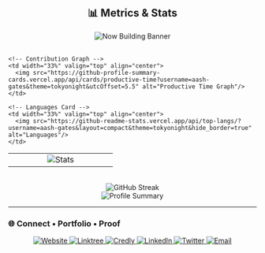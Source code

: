 <h2 align="center">📊 Metrics & Stats</h2>

<div align="center">
  <img src="https://img.shields.io/badge/Now%20Building-EZ%20Signage%20%7C%20Victory%20Org%20%7C%20Hospital%20Token%20System-ff79c6?style=for-the-badge&logoColor=white" alt="Now Building Banner">
</div>

<br>

<table align="center">
  <tr>
    <!-- Stats Card -->
    <td width="33%" valign="top" align="center">
      <img src="https://github-profile-summary-cards.vercel.app/api/cards/stats?username=aash-gates&theme=tokyonight" alt="Stats"/>
    </td>

    <!-- Contribution Graph -->
    <td width="33%" valign="top" align="center">
      <img src="https://github-profile-summary-cards.vercel.app/api/cards/productive-time?username=aash-gates&theme=tokyonight&utcOffset=5.5" alt="Productive Time Graph"/>
    </td>

    <!-- Languages Card -->
    <td width="33%" valign="top" align="center">
      <img src="https://github-readme-stats.vercel.app/api/top-langs/?username=aash-gates&layout=compact&theme=tokyonight&hide_border=true" alt="Languages"/>
    </td>
  </tr>
</table>

<br>

<!-- Full-width Stats Section -->
<div align="center">
  <img src="https://streak-stats.demolab.com/?user=aash-gates&theme=tokyonight&hide_border=true" alt="GitHub Streak" />
  <br>
  <img src="https://github-profile-summary-cards.vercel.app/api/cards/profile-details?username=aash-gates&theme=tokyonight" alt="Profile Summary"/>
</div>

---

### 🌐 Connect • Portfolio • Proof
<div align="center">

<a href="https://aashgates.com/" target="_blank">
  <img src="https://img.shields.io/badge/🌍%20Website-0F9D58?style=for-the-badge&logo=google-chrome&logoColor=white" alt="Website"/>
</a>

<a href="https://linktr.ee/aashgates" target="_blank">
  <img src="https://img.shields.io/badge/🔗%20Linktree-43E660?style=for-the-badge&logo=linktree&logoColor=white" alt="Linktree"/>
</a>

<a href="https://www.credly.com/users/aashgates.official" target="_blank">
  <img src="https://img.shields.io/badge/🏅%20Credly-F38F2C?style=for-the-badge&logo=credly&logoColor=white" alt="Credly"/>
</a>

<a href="https://www.linkedin.com/in/aashgates/" target="_blank">
  <img src="https://img.shields.io/badge/💼%20LinkedIn-0077B5?style=for-the-badge&logo=linkedin&logoColor=white" alt="LinkedIn"/>
</a>

<a href="https://x.com/aash_gates" target="_blank">
  <img src="https://img.shields.io/badge/🐦%20Twitter-1DA1F2?style=for-the-badge&logo=x&logoColor=white" alt="Twitter"/>
</a>

<a href="mailto:aashgates@outlook.com" target="_blank">
  <img src="https://img.shields.io/badge/📧%20Email-0078D4?style=for-the-badge&logo=microsoft-outlook&logoColor=white" alt="Email"/>
</a>

</div>
